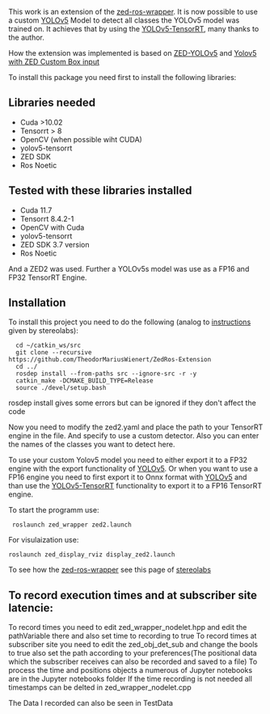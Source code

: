 This work is an extension of the [zed-ros-wrapper](https://github.com/stereolabs/zed-ros-wrapper).
It is now possible to use a custom [YOLOv5](https://github.com/ultralytics/yolov5) Model to detect all classes the YOLOv5 model was trained on.
It achieves that by using the [YOLOv5-TensorRT](https://github.com/noahmr/yolov5-tensorrt), many thanks to the author.

How the extension was implemented is based on [ZED-YOLOv5]( https://github.com/noahmr/zed-yolov5) and [Yolov5 with ZED Custom Box input](https://github.com/stereolabs/zed-examples/tree/master/object%20detection/custom%20detector/cpp/tensorrt_yolov5_v6.0=)



To install this package you need first to install the following libraries:

## Libraries needed
- Cuda >10.02
- Tensorrt  > 8
- OpenCV (when possible wiht CUDA)
- yolov5-tensorrt
- ZED SDK
- Ros Noetic
## Tested with these libraries installed
- Cuda 11.7
- Tensorrt  8.4.2-1
- OpenCV with Cuda
- yolov5-tensorrt
- ZED SDK 3.7 version
- Ros Noetic

And a ZED2 was used. Further a YOLOv5s model was use as a FP16 and FP32 TensorRT Engine.
## Installation
To install this project you need to do the following (analog to [instructions](https://www.stereolabs.com/docs/ros/) given by stereolabs):
```
  cd ~/catkin_ws/src
  git clone --recursive https://github.com/TheodorMariusWienert/ZedRos-Extension
  cd ../
  rosdep install --from-paths src --ignore-src -r -y    
  catkin_make -DCMAKE_BUILD_TYPE=Release
  source ./devel/setup.bash
```
rosdep install gives some errors  but can be ignored if they don't affect the code

Now you need to modify the zed2.yaml and place the path to your TensorRT engine in the file. And specify to use a custom detector. Also you can enter the names of the classes you want to detect here.

To use your custom Yolov5 model you need to either export it to a FP32 engine with the export functionality of [YOLOv5](https://github.com/ultralytics/yolov5). Or when you want to use a FP16 engine you need to first export it to Onnx format with  [YOLOv5](https://github.com/ultralytics/yolov5) and than use the [YOLOv5-TensorRT](https://github.com/noahmr/yolov5-tensorrt) functionality to export it to a FP16 TensorRT engine.


To start the programm  use:
```
 roslaunch zed_wrapper zed2.launch
 ```
For visulaization use:
```
roslaunch zed_display_rviz display_zed2.launch
```

To see how the [zed-ros-wrapper](https://github.com/stereolabs/zed-ros-wrapper) see this page of [stereolabs](https://www.stereolabs.com/docs/ros/)
## To record execution times and at subscriber site latencie:
To record times you need to edit zed_wrapper_nodelet.hpp and edit the pathVariable there and also set time to recording to true
To record times at subscriber site you need to edit the  zed_obj_det_sub and change the bools to true also set the path according to your preferences(The positional data which the subscriber receives can also be recorded and saved to a file)
To process the time and positions objects a numerous of Jupyter notebooks are in the Jupyter notebooks folder
If the time recording is not needed all timestamps can be delted in zed_wrapper_nodelet.cpp

The Data I recorded can also be seen in TestData

